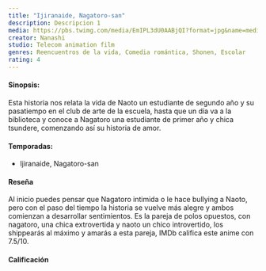 ```yaml
---
title: "Ijiranaide, Nagatoro-san"
description: Descripcion 1
media: https://pbs.twimg.com/media/EmIPL3dU0AABjQI?format=jpg&name=medium
creator: Nanashi
studio: Telecom animation film
genres: Reencuentros de la vida, Comedia romántica, Shonen, Escolar
rating: 4
---
```


#### Sinopsis:
Esta historia nos relata la vida de Naoto un estudiante de segundo año y su pasatiempo en el club de arte de la escuela, hasta que un día va a la biblioteca y conoce a Nagatoro una estudiante de primer año y chica tsundere, comenzando así su historia de amor.

#### Temporadas:

* Ijiranaide, Nagatoro-san

#### Reseña
Al inicio puedes pensar que Nagatoro intimida o le hace bullying a Naoto, pero con el paso del tiempo la historia se vuelve más alegre y ambos comienzan a desarrollar sentimientos. Es la pareja de polos opuestos, con nagatoro, una chica extrovertida y naoto un chico introvertido, los shippearás al máximo y amarás a esta pareja, IMDb califica este anime con 7.5/10.

#### Calificación